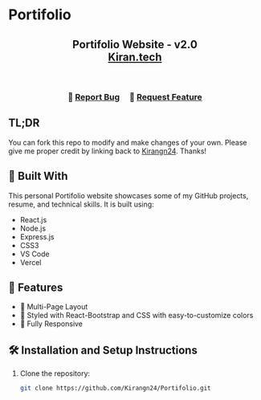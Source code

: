# Portifolio

<h2 align="center">
  Portifolio Website - v2.0<br/>
  <a href="https://soumyajit.vercel.app/" target="_blank">Kiran.tech</a>
</h2>

<!--<div align="center">
  <img alt="Demo" src="./Images/readme-img1.png" />
</div>-->

<br/>



<h3 align="center">
    🔹
    <a href="https://github.com/Kirangn24/Portifolio/issues">Report Bug</a> &nbsp; &nbsp;
    🔹
    <a href="https://github.com/Kirangn24/Portifolio/issues">Request Feature</a>
</h3>

## TL;DR

You can fork this repo to modify and make changes of your own. Please give me proper credit by linking back to [Kirangn24](https://github.com/Kirangn24/Portifolio). Thanks!

## 🚀 Built With

This personal Portifolio website showcases some of my GitHub projects, resume, and technical skills. It is built using:

- React.js
- Node.js
- Express.js
- CSS3
- VS Code
- Vercel

## 📌 Features

- 📖 Multi-Page Layout  
- 🎨 Styled with React-Bootstrap and CSS with easy-to-customize colors  
- 📱 Fully Responsive  

## 🛠 Installation and Setup Instructions

1. Clone the repository:  
   ```sh
   git clone https://github.com/Kirangn24/Portifolio.git
